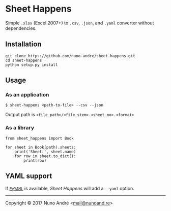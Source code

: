 # Sheet Happens

Simple `.xlsx` (Excel 2007+) to `.csv`, `.json`, and `.yaml` converter without dependencies.

## Installation
```
git clone https://github.com/nuno-andre/sheet-happens.git
cd sheet-happens
python setup.py install
```

## Usage
### As an application

```
$ sheet-happens <path-to-file> --csv --json
```

Output path is `<file_path>/<file_stem>.<sheet_no>.<format>`

### As a library
```
from sheet_happens import Book

for sheet in Book(path).sheets:
    print('Sheet:', sheet.name)
    for row in sheet.to_dict():
        print(row)
```

## YAML support

If [`PyYAML`](https://github.com/yaml/pyyaml) is available, _Sheet Happens_ will add a `--yaml` option.

---
Copyright &copy; 2017 Nuno André <<mail@nunoand.re>>
